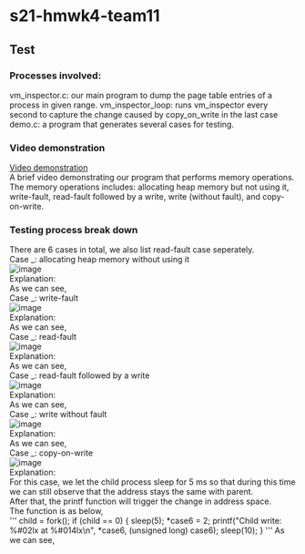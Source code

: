 # s21-hmwk4-team11
## Test
### Processes involved:
  vm_inspector.c: our main program to dump the page table entries of a process in given range.
  vm_inspector_loop: runs vm_inspector every second to capture the change caused by copy_on_write in the last case
  demo.c: a program that generates several cases for testing.
### Video demonstration
[Video demonstration](https://www.youtube.com/watch?v=QVOkitHgaHY)<br />
A brief video demonstrating our program that performs memory operations.
The memory operations includes: allocating heap memory but not using it, write-fault, read-fault followed by a write, write (without fault), and copy-on-write.
### Testing process break down
There are 6 cases in total, we also list read-fault case seperately. <br />
Case _: allocating heap memory without using it<br />
![image]()<br />
Explanation: <br />
As we can see,<br />
Case _: write-fault <br />
![image]()<br />
Explanation: <br />
As we can see,<br />
Case _: read-fault <br />
![image]()<br />
Explanation: <br />
As we can see,<br />
Case _: read-fault followed by a write<br />
![image]()<br />
Explanation: <br />
As we can see,<br />
Case _: write without fault<br />
![image]()<br />
Explanation: <br />
As we can see,<br />
Case _: copy-on-write<br />
![image]()<br />
Explanation: <br />
For this case, we let the child process sleep for 5 ms so that during this time we can still observe that the address stays the same with parent.<br />
After that, the printf function will trigger the change in address space.<br />
The function is as below,<br />
'''
child = fork();
	if (child == 0) {
		sleep(5);
		*case6 = 2;
		printf("Child write: %#02lx at %#014lx\n", *case6, (unsigned long) case6);
		sleep(10);
	}
'''
As we can see,<br />

